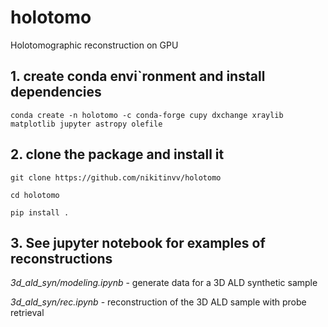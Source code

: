 # holotomo
Holotomographic reconstruction on GPU


## 1. create conda envi`ronment and install dependencies

```console
conda create -n holotomo -c conda-forge cupy dxchange xraylib matplotlib jupyter astropy olefile
```

## 2. clone the package and install it

```console
git clone https://github.com/nikitinvv/holotomo

cd holotomo

pip install .
```

## 3. See jupyter notebook for examples of reconstructions

*3d_ald_syn/modeling.ipynb* - generate data for a 3D ALD synthetic sample 

*3d_ald_syn/rec.ipynb* - reconstruction of the 3D ALD sample with probe retrieval


